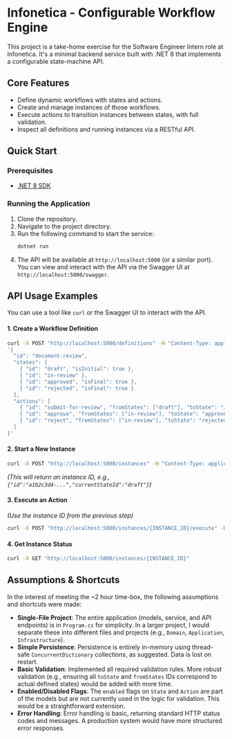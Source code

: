 # Infonetica - Configurable Workflow Engine

This project is a take-home exercise for the Software Engineer Intern role at Infonetica. It's a minimal backend service built with .NET 8 that implements a configurable state-machine API.

## Core Features

* Define dynamic workflows with states and actions.
* Create and manage instances of those workflows.
* Execute actions to transition instances between states, with full validation.
* Inspect all definitions and running instances via a RESTful API.

## Quick Start

### Prerequisites

* [.NET 8 SDK](https://dotnet.microsoft.com/download/dotnet/8.0)

### Running the Application

1.  Clone the repository.
2.  Navigate to the project directory.
3.  Run the following command to start the service:
    ```bash
    dotnet run
    ```
4.  The API will be available at `http://localhost:5000` (or a similar port). You can view and interact with the API via the Swagger UI at `http://localhost:5000/swagger`.

## API Usage Examples

You can use a tool like `curl` or the Swagger UI to interact with the API.

#### 1. Create a Workflow Definition

```bash
curl -X POST "http://localhost:5000/definitions" -H "Content-Type: application/json" -d \
'{
  "id": "document-review",
  "states": [
    { "id": "draft", "isInitial": true },
    { "id": "in-review" },
    { "id": "approved", "isFinal": true },
    { "id": "rejected", "isFinal": true }
  ],
  "actions": [
    { "id": "submit-for-review", "fromStates": ["draft"], "toState": "in-review" },
    { "id": "approve", "fromStates": ["in-review"], "toState": "approved" },
    { "id": "reject", "fromStates": ["in-review"], "toState": "rejected" }
  ]
}'
```

#### 2. Start a New Instance

```bash
curl -X POST "http://localhost:5000/instances" -H "Content-Type: application/json" -d '"document-review"'
```
*(This will return an instance ID, e.g., `{"id":"a1b2c3d4-...","currentStateId":"draft"}`)*

#### 3. Execute an Action

*(Use the instance ID from the previous step)*

```bash
curl -X POST "http://localhost:5000/instances/{INSTANCE_ID}/execute" -H "Content-Type: application/json" -d '"submit-for-review"'
```

#### 4. Get Instance Status

```bash
curl -X GET "http://localhost:5000/instances/{INSTANCE_ID}"
```

## Assumptions & Shortcuts

In the interest of meeting the ~2 hour time-box, the following assumptions and shortcuts were made:

* **Single-File Project**: The entire application (models, service, and API endpoints) is in `Program.cs` for simplicity. In a larger project, I would separate these into different files and projects (e.g., `Domain`, `Application`, `Infrastructure`).
* **Simple Persistence**: Persistence is entirely in-memory using thread-safe `ConcurrentDictionary` collections, as suggested. Data is lost on restart.
* **Basic Validation**: Implemented all required validation rules. More robust validation (e.g., ensuring all `toState` and `fromStates` IDs correspond to actual defined states) would be added with more time.
* **Enabled/Disabled Flags**: The `enabled` flags on `State` and `Action` are part of the models but are not currently used in the logic for validation. This would be a straightforward extension.
* **Error Handling**: Error handling is basic, returning standard HTTP status codes and messages. A production system would have more structured error responses.
